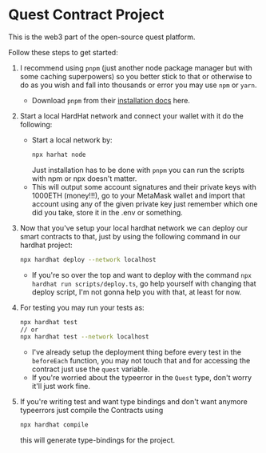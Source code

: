 # Quest Contract Project

This is the web3 part of the open-source quest platform.

Follow these steps to get started:

1. I recommend using `pnpm` (just another node package manager but with some caching superpowers) so you better stick to that or otherwise to do as you wish and fall into thousands or error you may use `npm` or `yarn`.

   - Download `pnpm` from their [installation docs](https://pnpm.io/installation) here.

2. Start a local HardHat network and connect your wallet with it do the following:

   - Start a local network by:
     ```bash
     npx harhat node
     ```
     Just installation has to be done with `pnpm` you can run the scripts with npm or npx doesn't matter.
   - This will output some account signatures and their private keys with 1000ETH (money!!!), go to your MetaMask wallet and import that account using any of the given private key just remember which one did you take, store it in the .env or something.

3. Now that you've setup your local hardhat network we can deploy our smart contracts to that, just by using the following command in our hardhat project:

   ```bash
   npx hardhat deploy --network localhost
   ```

   - If you're so over the top and want to deploy with the command `npx hardhat run scripts/deploy.ts`, go help yourself with changing that deploy script, I'm not gonna help you with that, at least for now.

4. For testing you may run your tests as:

   ```bash
   npx hardhat test
   // or
   npx hardhat test --network localhost
   ```

   - I've already setup the deployment thing before every test in the `beforeEach` function, you may not touch that and for accessing the contract just use the `quest` variable.
   - If you're worried about the typeerror in the `Quest` type, don't worry it'll just work fine.

5. If you're writing test and want type bindings and don't want anymore typeerrors just compile the Contracts using
   ```bash
   npx hardhat compile
   ```
   this will generate type-bindings for the project.

